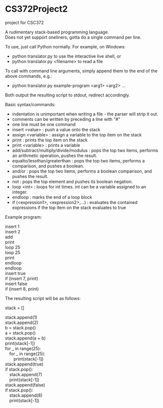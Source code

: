 # CS372Project2
project for CSC372

A rudimentary stack-based programming language.<br/>
Does not yet support oneliners, gotta do a single command per line.

To use, just call Python normally. For example, on Windows:
- python translator.py to use the interactive live shell, or
- python translator.py \<filename> to read a file

To call with command line arguments, simply append them to the end of the above commands, e.g.:
- python translator.py example-program \<arg1> \<arg2> ...

Both output the resulting script to stdout, redirect accordingly.

Basic syntax/commands:
- indentation is unimportant when writing a file - the parser will strip it out.
- comments can be written by preceding a line with "#"
- one line must be one command
- insert \<value> : push a value onto the stack
- assign \<variable> : assign a variable to the top item on the stack
- print : prints the top item on the stack
- print \<variable> : prints a variable
- add/subtract/multiply/divide/modulus : pops the top two items, performs an arithmetic operation, pushes the result.
- equalto/lessthan/greaterthan : pops the top two items, performs a comparison, and pushes a boolean.
- and/or : pops the top two items, performs a boolean comparison, and pushes the result.
- not : pops the top element and pushes its boolean negation.
- loop \<int> : loops for int times. int can be a variable assigned to an integer.
- endloop : marks the end of a loop block
- if (\<expression1>, \<expression2>,...) : evaluates the contained expressions if the top item on the stack evaluates to true

Example program:

insert 1<br/>
insert 2<br/>
add<br/>
print<br/>
loop 25<br/>
loop 25<br/>
print<br/>
endloop<br/>
endloop<br/>
insert true<br/>
if (insert 7, print)<br/>
insert false<br/>
if (insert 8, print)<br/>

The resulting script will be as follows:

stack = []

stack.append(1)<br/>
stack.append(2)<br/>
b = stack.pop()<br/>
a = stack.pop()<br/>
stack.append(a + b)<br/>
print(stack[-1])<br/>
for _ in range(25):<br/>
&emsp;for _ in range(25):<br/>
&emsp;&emsp;print(stack[-1])<br/>
stack.append(true)<br/>
if stack.pop():<br/>
&emsp;stack.append(7)<br/>
&emsp;print(stack[-1])<br/>
stack.append(false)<br/>
if stack.pop():<br/>
&emsp;stack.append(8)<br/>
&emsp;print(stack[-1])